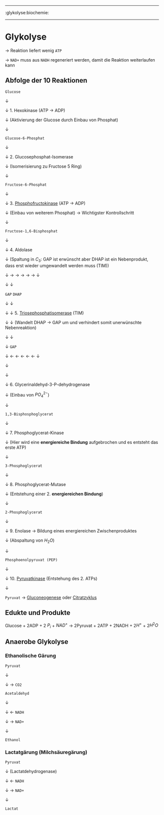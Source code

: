 ----

:glykolyse:biochemie:

----

# Glykolyse

→ Reaktion liefert wenig `ATP`

→ `NAD+` muss aus `NADH` regeneriert werden, damit die Reaktion weiterlaufen kann

## Abfolge der 10 Reaktionen
`Glucose`

   ↓
   
   ↓  1. Hexokinase (ATP → ADP)
   
   ↓     (Aktivierung der Glucose durch Einbau von Phosphat)
   
   ↓ 
   
`Glucose-6-Phosphat`

   ↓
   
   ↓   2. Glucosephosphat-Isomerase
   
   ↓      (Isomerisierung zu Fructose 5 Ring)
   
   ↓
   
`Fructose-6-Phosphat`

   ↓
   
   ↓  3. [Phosphofructokinase](Phosphofructokinase) (ATP → ADP)
   
   ↓     (Einbau von weiterem Phosphat) → Wichtigster Kontrollschritt
   
   ↓
   
`Fructose-1,6-Bisphosphat`

   ↓
   
   ↓  4. Aldolase
   
   ↓     (Spaltung in $C_{3}$: GAP ist erwünscht aber DHAP ist ein Nebenprodukt, dass erst wieder umgewandelt werden muss (TIM))
   
   ↓  → → → → → ↓
   
   ↓            ↓
   
  `GAP`       `DHAP`
  
   ↓            ↓ 
   
   ↓            ↓   5. [Triosephosphatisomerase](Triosephosphatisomerase) (TIM)
   
   ↓            ↓      (Wandelt DHAP → GAP um und verhindert somit unerwünschte Nebenreaktion)
   
   ↓            ↓
   
   ↓          `GAP`
   
   ↓ ← ← ← ← ← ↓
   
   ↓
   
   ↓
   
   ↓ 6. Glycerinaldehyd-3-P-dehydrogenase
   
   ↓    (Einbau von $PO_{4}^{2-}$)
   
   ↓
   
`1,3-Bisphosphoglycerat`

   ↓
   
   ↓ 7. Phosphoglycerat-Kinase
   
   ↓    (Hier wird eine **energiereiche Bindung** aufgebrochen und es entsteht das erste ATP)
   
   ↓ 
   
`3-Phosphoglycerat`

   ↓
   
   ↓ 8. Phosphoglycerat-Mutase
   
   ↓    (Entstehung einer 2. **energiereichen Bindung**)
   
   ↓
   
`2-Phosphoglycerat`

   ↓
   
   ↓ 9. Enolase -> Bildung eines energiereichen Zwischenproduktes
   
   ↓    (Abspaltung von $H_{2}O$)
   
   ↓
   
`Phosphoenolpyruvat (PEP)`

   ↓
   
   ↓ 10. [Pyruvatkinase](Pyruvatkinase) (Entstehung des 2. ATPs)
   
   ↓
   
`Pyruvat` → [Gluconeogenese](Gluconeogenese) oder [Citratzyklus](Citratzyklus)


## Edukte und Produkte

Glucose + 2ADP + 2 $P_{i}$ + $NAD^{+}$ → 2Pyruvat + 2ATP + 2NADH + 2$H^{+}$ + 2$H^{2}O$


## Anaerobe Glykolyse
### Ethanolische Gärung 
`Pyruvat` 

↓

↓ → `CO2`

`Acetaldehyd`

↓

↓ ← `NADH`

↓ → `NAD+`

↓

`Ethanol`

### Lactatgärung (Milchsäuregärung)
`Pyruvat`

↓ (Lactatdehydrogenase)

↓ ← `NADH`

↓ → `NAD+`

↓

`Lactat`

